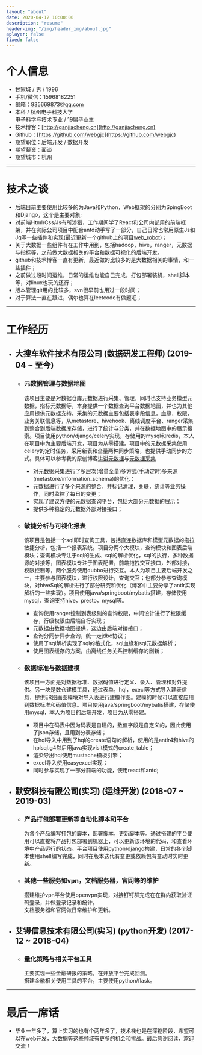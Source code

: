 ```yaml
---
layout: "about"
date: 2020-04-12 10:00:00
description: "resume"
header-img: "/img/header_img/about.jpg"
aplayer: false
fixed: false
---
```


# 个人信息

 - 甘家城 / 男 / 1996
 - 手机/微信：15968182251  
 - 邮箱：935669873@qq.com
 - 本科 / 杭州电子科技大学  
   电子科学与技术专业 / 19届毕业生 
 - 技术博客：[http://ganjiacheng.cn](http://ganjiacheng.cn)
 - Github：[https://github.com/webgjc](https://github.com/webgjc)
 - 期望职位：后端开发 / 数据开发
 - 期望薪资：面谈
 - 期望城市：杭州

---

# 技术之谈

- 后端目前主要使用比较多的为Java和Python，Web框架的分别为SpingBoot和Django，这个是主要对象;
- 对前端Html/Css/Js有所涉猎，工作期间学了React和公司内部用的前端框架，并在实际公司项目中配合antd动手写了一部分，自己日常也常用原生Js和Jq写一些插件和实现(最近更新一个github上的项目[web_robot](https://github.com/webgjc/web_robot))；
- 关于大数据一些组件有在工作中用到，包括hadoop，hive，ranger，元数据与指标等，之前做大数据相关的平台和数据可视化的后端开发。
- github和技术博客一直有更新，最近做的比较多的是大数据相关的事情，和一些插件；
- 之前做过段时间运维，日常的运维也能自己完成，打包部署装机，shell脚本等，对linux也玩的还行；
- 版本管理git用的比较多，svn很早前也用过一段时间；
- 对于算法一直在跟进，偶尔也算在leetcode有做题吧；

---

# 工作经历

- ## 大搜车软件技术有限公司 (数据研发工程师) (2019-04 ~ 至今)

  - ### 元数据管理与数据地图

    该项目主要是对数据仓库元数据进行采集、管理，同时也支持业务模型元数据，指标元数据等，本身提供一个数据查询平台数据地图，并也为其他应用提供元数据支持。采集的元数据主要包括表字段信息，血缘，权限，业务关联信息等，从metastore、hivehook、离线调度平台、ranger采集到整合到后端数据库存储，进行了统计与分类，并在数据地图中的展示搜索。项目使用python/django/celery实现，存储用的mysql和redis，本人在项目中为主要后端开发，项目为从零搭建。项目中的元数据采集使用celery的定时任务，采用新表和全量两种同步策略，也提供手动同步的方式。具体可以参考我的原创博客[讲讲元数据](https://ganjiacheng.cn/article/%E8%AE%B2%E8%AE%B2%E5%85%83%E6%95%B0%E6%8D%AE/)与[元数据采集](https://ganjiacheng.cn/article/hive%E4%B8%8Emysql%E5%85%83%E6%95%B0%E6%8D%AE%E7%9A%84%E5%BF%AB%E9%80%9F%E9%87%87%E9%9B%86/)
    - 对元数据采集进行了多层次(增量全量)多方式(手动定时)多来源(metastore/information_schema)的优化；
    - 元数据进行了多个来源的整合，并标记清理，关联，统计等业务操作，同时监控了每日的变更；
    - 实现了建议方便的元数据查询平台，包括大部分元数据的展示；
    - 提供多种稳定的元数据外部对接接口；

  - ### 敏捷分析与可视化报表

    该项目是包括一个sql即时查询工具，包括直连数据库和模型元数据的拖拉敏捷分析，包括一个报表系统。项目分两个大模块，查询模块和图表后端模块；查询模块专注于sql的生成、sql的解析优化，sql的执行，多种数据源的对接等，图表模块专注于图表配置，前端拖拽交互接口，外部对接，权限控制等，两个服务使用dubbo进行交互。本人为项目主要后端开发之一，主要参与图表模块，进行权限设计，查询交互；也部分参与查询模块，对hiveSql的解析进行了部分研究和优化（博客中主要分享了antlr实现解析的一些实现）。项目使用java/springboot/mybatis搭建，存储使用mysql，查询支持hive，presto，mysql等。
    - 查询使用ranger控制到表级别的查询权限，中间设计进行了权限缓存，行级权限由后端自行实现；
    - 元数据由数据地图提供，这边由后端对接接口；
    - 查询分同步异步查询，统一走jdbc协议；
    - 使用了sql解析实现了sql的格式化，sql血缘和sql元数据解析；
    - 使用图表缓存的方案，由离线任务关系控制缓存的刷新；

  - ### 数据标准与数据建模

    该项目一方面是对数据标准、数据码值进行定义、录入、管理和对外提供。另一块是数仓建模工具，通过表单，hql，execl等方式导入建表信息，提供ER图画图模块对导入表进行建模作图。建模的时候可以直接应用到数据标准和码值信息。项目使用java/springboot/mybatis搭建，存储使用mysql，本人为项目的后端开发，项目为从零搭建。
    - 项目中在码表中因为码表是自建的，数值字段是自定义的，因此使用了json存储，且用到分表存储；
    - 在hql导入中用到了hql的create语句的解析，使用的是antlr4和hive的hplsql.g4然后用java实现visit模式的create_table；
    - 渲染导出hql使用mustache模板引擎；
    - excel导入使用easyexcel实现；
    - 同时参与实现了一部分前端的功能，使用react和antd;

- ## 默安科技有限公司(实习) (运维开发) (2018-07 ~ 2019-03) 

  - ### 产品打包部署更新等自动化脚本和平台

    为各个产品编写打包的脚本，部署脚本，更新脚本等。通过搭建的平台使用可以直接将产品打包部署到机器上，可以更新该环境的代码，和查看环境中产品运行的状态。平台项目使用python/django构建，日常的各个脚本使用shell编写完成，同时在版本迭代有变更或依赖包有变动时实时更新。

  - ### 其他一些服务如vpn，文档服务器，官网等的维护

    搭建维护vpn平台使用openvpn实现，对接钉钉群完成在在群内获取验证码登录，并做登录记录和统计。  
    文档服务器和官网做日常维护和更新。

- ## 艾锝信息技术有限公司(实习) (python开发) (2017-12 ~ 2018-04)
  
  - ### 量化策略与相关平台工具

    主要实现一些金融研报的策略，在开放平台完成回测。  
    搭建金融相关使用工具的平台，主要使用python/flask。

---

# 最后一席话
- 毕业一年多了，算上实习的也有个两年多了，技术栈也是在深挖阶段，希望可以在web开发，大数据等这些领域有更多的机会和挑战。最后感谢阅读，欢迎交流！
